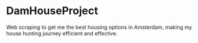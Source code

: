 # DamHouseProject
 Web scraping to get me the best housing options in Amsterdam, making my house hunting journey efficient and effective.
